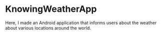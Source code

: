 # KnowingWeatherApp
Here, I made an Android application that informs users about the weather about various locations around the world.
